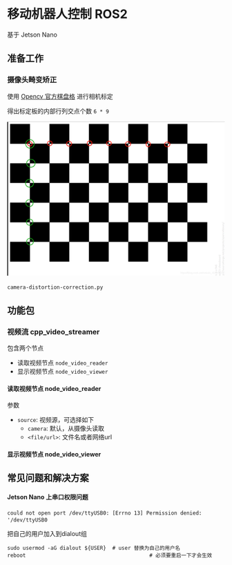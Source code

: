 # 移动机器人控制 ROS2

基于 Jetson Nano

## 准备工作

### 摄像头畸变矫正

使用 [Opencv 官方棋盘格](https://docs.opencv.org/2.4/_downloads/pattern.png) 进行相机标定

得出标定板的内部行列交点个数 `6 * 9`

![棋盘格标定点](./images/camera-distortion-correction--checkerboard.png)

`camera-distortion-correction.py`


## 功能包
### 视频流 cpp_video_streamer

包含两个节点 
- 读取视频节点 `node_video_reader`
- 显示视频节点 `node_video_viewer`

#### 读取视频节点 node_video_reader
参数
- `source`: 视频源，可选择如下
  - `camera`: 默认，从摄像头读取
  - `<file/url>`:  文件名或者网络url
#### 显示视频节点 node_video_viewer



## 常见问题和解决方案


#### Jetson Nano 上串口权限问题
```shell
could not open port /dev/ttyUSB0: [Errno 13] Permission denied: '/dev/ttyUSB0
```
把自己的用户加入到dialout组
```shell
sudo usermod -aG dialout ${USER}  # user 替换为自己的用户名
reboot							              # 必须要重启一下才会生效
```